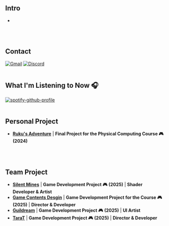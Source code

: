 <!-- 소개 -->
## Intro
-
<br>
<br>

<!-- 연락처 -->
## Contact
[![Gmail](https://img.shields.io/badge/gmail-333333.svg?&style=for-the-badge&logo=gmail&logoColor=D9E6F2)](https://mail.google.com/mail/?view=cm&fs=1&to=aspyn.j04@gmail.com) [![Discord](https://img.shields.io/badge/discord-333333.svg?&style=for-the-badge&logo=discord&logoColor=D9E6F2)](https://www.discord.com/users/826455342350073887)
<br>
<br>

<!-- 관심사 -->

<!-- 현재 음악 -->
## What I'm Listening to Now 🎧
[![spotify-github-profile](https://spotify-github-profile.kittinanx.com/api/view?uid=w4t3eqsuqrcbvab78aaoi6rdd&cover_image=true&theme=natemoo-re&show_offline=true&background_color=1e1e1e&interchange=false&bar_color=ffffff&bar_color_cover=true)](https://spotify-github-profile.kittinanx.com/api/view?uid=w4t3eqsuqrcbvab78aaoi6rdd&redirect=true)
<br>
<br>

<!-- 개인 프로젝트 -->
## Personal Project 
- [**Ruku's Adventure**](https://github.com/aspyn04/Ruku-s-Adventure) | **Final Project for the Physical Computing Course 🎮** **(2024)**
<br>
<br>

<!-- 팀 프로젝트 -->
## Team Project 
- [**Silent Mines**](https://github.com/Silent-Mines/SilentMines) | **Game Development Project 🎮** **(2025)** | **Shader Developer & Artist**
- [**Game Contents Desgin**](https://github.com/aspyn04/GameContentsDesgin) | **Game Development Project for the Course 🎮** **(2025)** | **Director & Developer**
- [**Guildream**]() | **Game Development Project 🎮** **(2025)** | **UI Artist**
- [**TaraT**](https://github.com/aspyn04/TaraT_Project) | **Game Development Project 🎮** **(2025)** | **Director & Developer**
<br>
<br>


